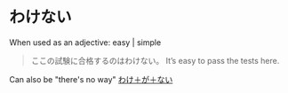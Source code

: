 # わけない

When used as an adjective: easy | simple

> ここの試験に合格するのはわけない。
> It’s easy to pass the tests here.

Can also be "there's no way" [わけ＋が＋ない](わけ)